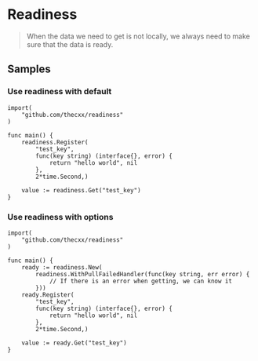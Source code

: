 # Readiness

> When the data we need to get is not locally, we always need to make sure that the data is ready.


## Samples

### Use readiness with default
```
import(
    "github.com/thecxx/readiness"
)

func main() {
    readiness.Register(
        "test_key",
        func(key string) (interface{}, error) {
            return "hello world", nil
        },
        2*time.Second,)

    value := readiness.Get("test_key")
}

```

### Use readiness with options
```
import(
    "github.com/thecxx/readiness"
)

func main() {
    ready := readiness.New(
        readiness.WithPullFailedHandler(func(key string, err error) {
            // If there is an error when getting, we can know it
        }))
    ready.Register(
        "test_key",
        func(key string) (interface{}, error) {
            return "hello world", nil
        },
        2*time.Second,)

    value := ready.Get("test_key")
}

```